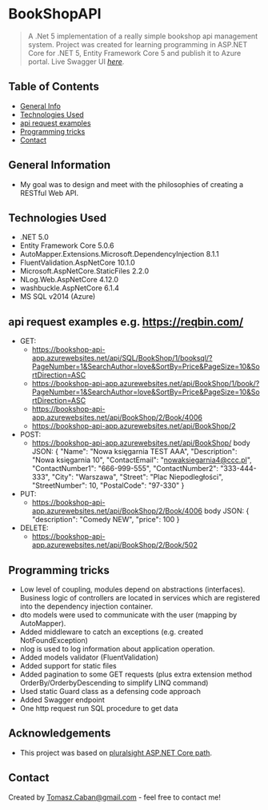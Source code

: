 # BookShopAPI

> A .Net 5 implementation of a really simple bookshop api management system. Project was created for learning programming in ASP.NET Core for .NET 5, Entity Framework Core 5 and publish it to Azure portal.
> Live Swagger UI [_here_](https://bookshop-api-app.azurewebsites.net/swagger/index.html). 

## Table of Contents
* [General Info](#general-information)
* [Technologies Used](#technologies-used)
* [api request examples](#api-request-examples)
* [Programming tricks](#programming-tricks)
* [Contact](#contact)

## General Information
- My goal was to design and meet with the philosophies of creating a RESTful Web API.

## Technologies Used
- .NET 5.0 
- Entity Framework Core 5.0.6
- AutoMapper.Extensions.Microsoft.DependencyInjection 8.1.1
- FluentValidation.AspNetCore 10.1.0
- Microsoft.AspNetCore.StaticFiles 2.2.0
- NLog.Web.AspNetCore 4.12.0
- washbuckle.AspNetCore 6.1.4
- MS SQL v2014 (Azure)

## api request examples e.g. https://reqbin.com/
- GET:
  - https://bookshop-api-app.azurewebsites.net/api/SQL/BookShop/1/booksql/?PageNumber=1&SearchAuthor=love&SortBy=Price&PageSize=10&SortDirection=ASC
  - https://bookshop-api-app.azurewebsites.net/api/BookShop/1/book/?PageNumber=1&SearchAuthor=love&SortBy=Price&PageSize=10&SortDirection=ASC
  - https://bookshop-api-app.azurewebsites.net/api/BookShop/2/Book/4006
  - https://bookshop-api-app.azurewebsites.net/api/BookShop/2
- POST:
  - https://bookshop-api-app.azurewebsites.net/api/BookShop/
body JSON:
{
    "Name": "Nowa księgarnia TEST AAA",
    "Description": "Nowa księgarnia 10",
    "ContactEmail": "nowaksiegarnia4@ccc.pl",
    "ContactNumber1": "666-999-555",
    "ContactNumber2": "333-444-333",
    "City": "Warszawa",
    "Street": "Plac Niepodległości",
    "StreetNumber": 10,
    "PostalCode": "97-330"
}
- PUT:
  - https://bookshop-api-app.azurewebsites.net/api/BookShop/2/Book/4006
body JSON:
{
    "description": "Comedy NEW",
    "price": 100
}
- DELETE:
  - https://bookshop-api-app.azurewebsites.net/api/BookShop/2/Book/502

## Programming tricks
- Low level of coupling, modules depend on abstractions (interfaces). Business logic of controllers are located in services which are registered into the dependency injection container.
- dto models were used to communicate with the user (mapping by AutoMapper). 
- Added middleware to catch an exceptions (e.g. created NotFoundException)
- nlog is used to log information about application operation.
- Added models validator (FluentValidation)
- Added support for static files 
- Added pagination to some GET requests (plus extra extension method OrderBy/OrderbyDescending to simplify LINQ command)
- Used static Guard class as a defensing code approach
- Added Swagger endpoint
- One http request run SQL procedure to get data

## Acknowledgements
- This project was based on [pluralsight ASP.NET Core path](https://app.pluralsight.com/paths/skills/aspnet-core).

## Contact
Created by Tomasz.Caban@gmail.com - feel free to contact me!
